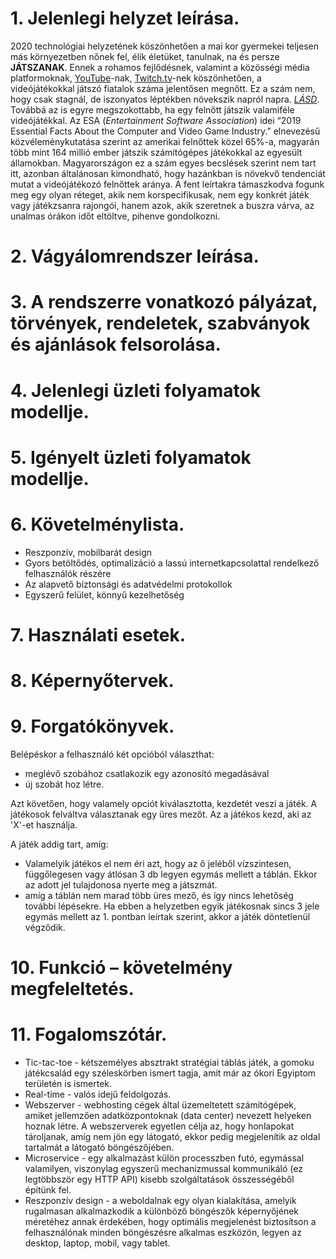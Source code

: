 # 1. Jelenlegi helyzet leírása.
2020 technológiai helyzetének köszönhetően a
mai kor gyermekei teljesen más környezetben nőnek fel,
élik életüket, tanulnak, na és persze **JÁTSZANAK**. Ennek a
rohamos fejlődésnek, valamint a közösségi média platformoknak,
[YouTube](https://youtube.com)-nak,
[Twitch.tv](https://www.twitch.tv)-nek köszönhetően, a videójátékokkal
játszó fiatalok száma jelentősen megnőtt. Ez a szám nem, hogy csak stagnál,
de iszonyatos léptékben növekszik napról napra.
[*LÁSD*](https://www.npd.com/wps/portal/npd/us/news/press-releases/2019/according-to-the-npd-group--73-percent-of-u-s--consumers-play-video-games/).
Továbbá az is egyre megszokottabb, ha egy felnőtt játszik
valamiféle videójátékkal. Az ESA (*Entertainment Software Association*) idei
“2019 Essential Facts About the Computer and Video Game Industry.” elnevezésű
közvéleménykutatása szerint az amerikai felnőttek közel 65%-a, magyarán több mint 164 millió
ember játszik számítógépes játékokkal az egyesült államokban.
Magyarországon ez a szám egyes becslések szerint nem tart itt, azonban általánosan
kimondható, hogy hazánkban is növekvő tendenciát mutat a videójátékozó
felnőttek aránya.
A fent leírtakra támaszkodva fogunk meg egy olyan réteget, akik nem korspecifikusak, nem egy konkrét játék vagy játékzsanra rajongói, hanem azok, akik szeretnek a buszra várva, az unalmas órákon időt eltöltve, pihenve gondolkozni.
# 2. Vágyálomrendszer leírása.
# 3. A rendszerre vonatkozó pályázat, törvények, rendeletek, szabványok és ajánlások felsorolása.
# 4. Jelenlegi üzleti folyamatok modellje.
# 5. Igényelt üzleti folyamatok modellje.
# 6. Követelménylista.
- Reszponzív, mobilbarát design
- Gyors betöltődés, optimalizáció a lassú internetkapcsolattal rendelkező felhasználók részére
- Az alapvető biztonsági és adatvédelmi protokollok
- Egyszerű felület, könnyű kezelhetőség
# 7. Használati esetek.
# 8. Képernyőtervek.
# 9. Forgatókönyvek.
Belépéskor a felhasználó két opcióból választhat:
- meglévő szobához csatlakozik egy azonosító megadásával
- új szobát hoz létre.

Azt követően, hogy valamely opciót kiválasztotta, kezdetét veszi a játék. A játékosok felváltva választanak egy üres mezőt. Az a játékos kezd, aki az 'X'-et használja.

A játék addig tart, amíg:
- Valamelyik játékos el nem éri azt, hogy az ő jeléből vízszintesen, függőlegesen vagy átlósan 3 db legyen egymás mellett a táblán. Ekkor az adott jel tulajdonosa nyerte meg a játszmát.
- amíg a táblán nem marad több üres mező, és így nincs lehetőség további lépésekre. Ha ebben a helyzetben egyik játékosnak sincs 3 jele egymás mellett az 1. pontban leírtak szerint, akkor a játék döntetlenül végződik.
# 10. Funkció – követelmény megfeleltetés.
# 11. Fogalomszótár.
- Tic-tac-toe - kétszemélyes absztrakt stratégiai táblás játék, a gomoku játékcsalád egy széleskörben ismert tagja, amit már az ókori Egyiptom területén is ismertek.
- Real-time - valós idejű feldolgozás.
- Webszerver - webhosting cégek által üzemeltetett számítógépek, amiket jellemzően adatközpontoknak (data center) nevezett helyeken hoznak létre. A webszerverek egyetlen célja az, hogy honlapokat tároljanak, amíg nem jön egy látogató, ekkor pedig megjelenítik az oldal tartalmát a látogató böngészőjében.
- Microservice - egy alkalmazást külön processzben futó, egymással valamilyen, viszonylag egyszerű mechanizmussal kommunikáló (ez legtöbbször egy HTTP API) kisebb szolgáltatások összességéből építünk fel.
- Reszponzív design - a weboldalnak egy olyan kialakítása, amelyik rugalmasan alkalmazkodik a különböző böngészők képernyőjének méretéhez annak érdekében, hogy optimális megjelenést biztosítson a felhasználónak minden böngészésre alkalmas eszközön, legyen az desktop, laptop, mobil, vagy tablet.
